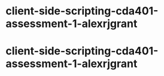 # client-side-scripting-cda401-assessment-1-alexrjgrant
# client-side-scripting-cda401-assessment-1-alexrjgrant
